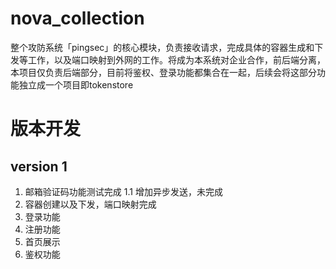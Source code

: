 # nova_collection
整个攻防系统「pingsec」的核心模块，负责接收请求，完成具体的容器生成和下发等工作，以及端口映射到外网的工作。将成为本系统对企业合作，前后端分离，本项目仅负责后端部分，目前将鉴权、登录功能都集合在一起，后续会将这部分功能独立成一个项目即tokenstore


# 版本开发

## version 1
1. 邮箱验证码功能测试完成
  1.1 增加异步发送，未完成
2. 容器创建以及下发，端口映射完成
3. 登录功能
4. 注册功能
5. 首页展示
6. 鉴权功能
